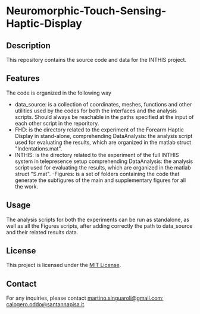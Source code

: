 # Neuromorphic-Touch-Sensing-Haptic-Display

## Description
This repository contains the source code and data for the INTHIS project.

## Features
The code is organized in the following way
- data_source: is a collection of coordinates, meshes, functions and other utilities used by the codes for both the interfaces and the analysis scripts. Should always be reachable in the paths specified at the input of each other script in the reporitory. 
- FHD: is the directory related to the experiment of the Forearm Haptic Display in stand-alone, comprehending DataAnalysis: the analysis script used for evaluating the results, which are organized in the matlab struct "Indentations.mat".
- INTHIS: is the directory related to the experiment of the full INTHIS system in telepresence setup comprehending DataAnalysis: the analysis script used for evaluating the results, which are organized in the matlab struct "S.mat".
-Figures: is a set of folders containing the code that generate the subfigures of the main and supplementary figures for all the work.

## Usage
The analysis scripts for both the experiments can be run as standalone, as well as all the Figures scripts, after adding correctly the path to data_source and their related results data.

## License
This project is licensed under the [MIT License](LICENSE).

## Contact
For any inquiries, please contact [martino.singuaroli@gmail.com; calogero.oddo@santannapisa.it](mailto:martino.singuaroli@gmail.com).


